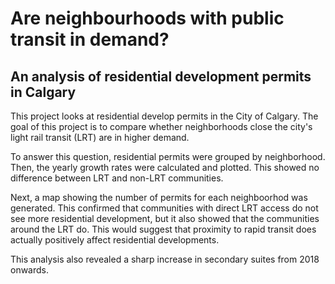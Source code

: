# Are neighbourhoods with public transit in demand?
## An analysis of residential development permits in Calgary

This project looks at residential develop permits in the City of Calgary. The goal of this project is to compare whether neighborhoods close the city's light rail transit (LRT) are in higher demand.

To answer this question, residential permits were grouped by neighborhood. Then, the yearly growth rates were calculated and plotted. This showed no difference between LRT and non-LRT communities.

Next, a map showing the number of permits for each neighboorhod was generated. This confirmed that communities with direct LRT access do not see more residential development, but it also showed that the communities around the LRT do. This would suggest that proximity to rapid transit does actually positively affect residential developments.

This analysis also revealed a sharp increase in secondary suites from 2018 onwards.